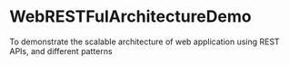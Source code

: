 # WebRESTFulArchitectureDemo
To demonstrate the scalable architecture of web application using REST APIs, and different patterns
